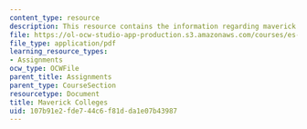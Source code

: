 ```yaml
---
content_type: resource
description: This resource contains the information regarding maverick colleges.
file: https://ol-ocw-studio-app-production.s3.amazonaws.com/courses/es-291-learning-seminar-experiments-in-education-spring-2003/107b91e2fde744c6f81dda1e07b43987_MITES_291S03_11.pdf
file_type: application/pdf
learning_resource_types:
- Assignments
ocw_type: OCWFile
parent_title: Assignments
parent_type: CourseSection
resourcetype: Document
title: Maverick Colleges
uid: 107b91e2-fde7-44c6-f81d-da1e07b43987
---
```

